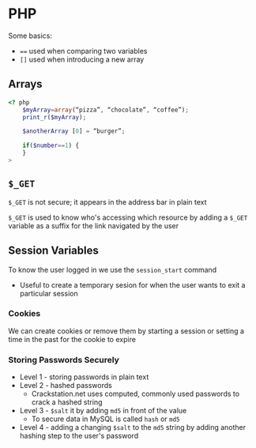 # PHP

Some basics:

- `==` used when comparing two variables
- `[]` used when introducing a new array

## Arrays

```php
<? php
    $myArray=array(“pizza”, “chocolate”, “coffee”);
    print_r($myArray);

    $anotherArray [0] = “burger”;

    if($number==1) {
    }
>
```

## `$_GET`

`$_GET` is not secure; it appears in the address bar in plain text

`$_GET` is used to know who's accessing which resource by adding a `$_GET` variable as a suffix for the link navigated by the user

## Session Variables

To know the user logged in we use the `session_start` command

- Useful to create a temporary sesion for when the user wants to exit a particular session

### Cookies

We can create cookies or remove them by starting a session or setting a time in the past for the cookie to expire

### Storing Passwords Securely

- Level 1 - storing passwords in plain text
- Level 2 - hashed passwords
  - Crackstation.net uses computed, commonly used passwords to crack a hashed string
- Level 3 - `$salt` it by adding `md5` in front of the value
  - To secure data in MySQL is called `hash` or `md5`
- Level 4 - adding a changing `$salt` to the `md5` string by adding another hashing step to the user's password
